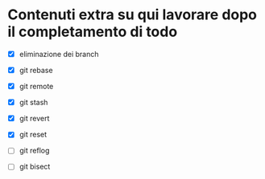 # Contenuti extra su qui lavorare dopo il completamento di todo

- [x] eliminazione dei branch
- [x] git rebase
- [x] git remote
- [x] git stash
- [x] git revert
- [x] git reset
- [ ] git reflog
- [ ] git bisect


